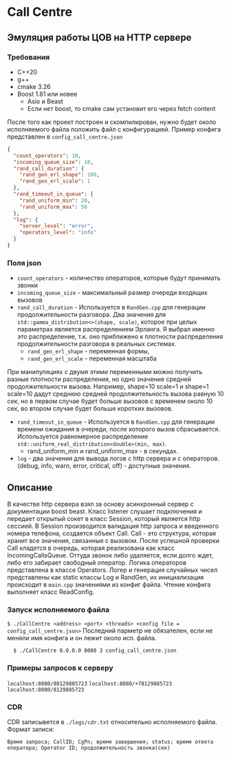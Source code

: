 # Call Centre
## Эмуляция работы ЦОВ на HTTP сервере

### Требования

* C++20
* g++
* cmake 3.26
* Boost 1.81 или новее
  * Asio и Beast
  * Если нет boost, то cmake сам установит его через fetch content

После того как проект построен и скомпилирован, нужно будет около исполняемого файла положить файл с конфигурацией.
Пример конфига представлен в `config_call_centre.json`
```json
{
  "count_operators": 10,
  "incoming_queue_size": 10,
  "rand_call_duration": {
    "rand_gen_erl_shape": 100,
    "rand_gen_erl_scale": 1
  },
  "rand_timeout_in_queue": {
    "rand_uniform_min": 20,
    "rand_uniform_max": 50
  },
  "log": {
    "server_level": "error",
    "operators_level": "info"
  }
}
```
### Поля json
* `count_operators` - количество операторов, которые будут принимать звонки
* `incoming_queue_size` - максимальный размер очереди входящих вызовов
* `rand_call_duration` - Используется в `RandGen.cpp` для генерации продолжительности разговора. Два значения для `std::gamma_distribution<>(shape, scale)`, которое при целых параметрах является распределением Эрланга.
Я выбрал именно это распределение, т.к. оно приближено к плотности распределения продолжительности разговора в реальных системах.
  * `rand_gen_erl_shape` - переменная формы, 
  * `rand_gen_erl_scale` - переменная масштаба

При манипуляциях с двумя этими переменными можно получить разные плотности распределения, но одно значение средней продолжительности вызова. 
Например, shape=10 scale=1 и shape=1 scale=10 дадут среднюю средней продолжительность вызова равную 10 сек, 
но в первом случае будет больше вызовов с временем около 10 сек, во втором случае будет больше коротких вызовов.

* `rand_timeout_in_queue` - Используется в `RandGen.cpp` для генерации времени ожидания в очереди, после которого вызов сбрасывается. 
Используется равномерное распределение `std::uniform_real_distribution<double>(min, max)`.
  * rand_uniform_min и rand_uniform_max - в секундах.
* `log` - два значения для вывода логов с http сервера и с операторов. (debug, info, warn, error, critical, off) - доступные значения.

## Описание

В качестве http сервера взял за основу асинхронный сервер с документации boost beast.
Класс listener слушает подключения и передает открытый сокет в класс Session, который является http сессией. 
В Session производится валидация http запроса и введенного номера телефона, создается объект Call. Call - это структура, 
которая хранит все значения, связанные с вызовом.
После успешной проверки Call кладется в очередь, которая реализована как класс IncomingCallsQueue.
Оттуда звонок либо удаляется, если долго ждет, либо его забирает свободный оператор.
Логика операторов представлена в классе Operators.
Логер и генерация случайных чисел представлены как static классы Log и RandGen, их инициализация происходит в `main.cpp` значениями из конфиг файла.
Чтение конфига выполняет класс ReadConfig.

### Запуск исполняемого файла
  `$ ./CallCentre <address> <port> <threads> <config file = config_call_centre.json>` Последний парметр не обязателен, если не меняли имя конфига и он лежит около исп. файла.
```
  $ ./CallCentre 0.0.0.0 8080 3 config_call_centre.json
```

### Примеры запросов к серверу
`localhost:8080/88129885723` `localhost:8080/+78129885723` `localhost:8080/8129885723`

### CDR

CDR записывется в `./logs/cdr.txt` относительно исполняемого файла.
Формат записи:
```
Время запроса; CallID; CgPn; время завершения; status; время ответа оператора; Operator ID; продолжительность звонка(сек)
```
